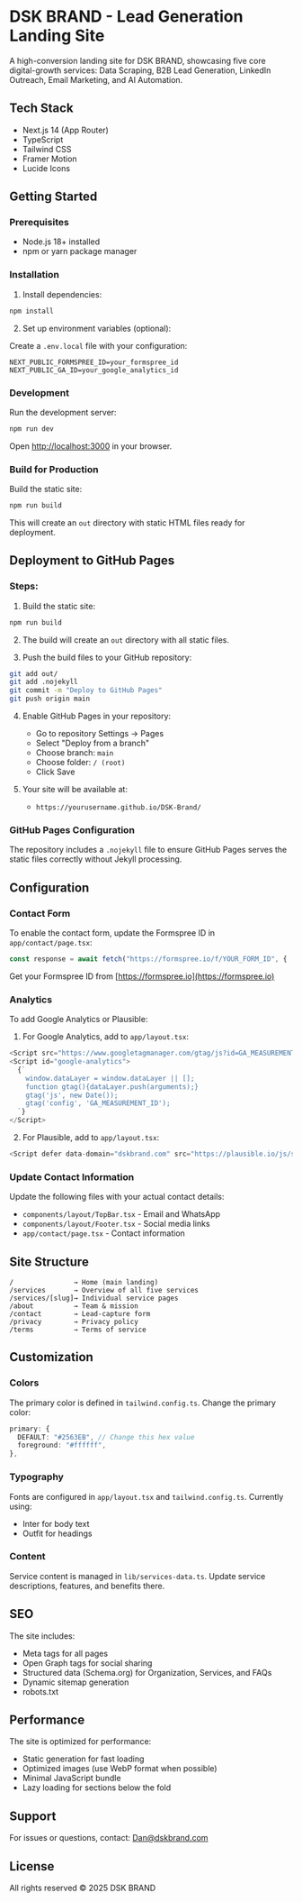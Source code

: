 # DSK BRAND - Lead Generation Landing Site

A high-conversion landing site for DSK BRAND, showcasing five core digital-growth services: Data Scraping, B2B Lead Generation, LinkedIn Outreach, Email Marketing, and AI Automation.

## Tech Stack

- Next.js 14 (App Router)
- TypeScript
- Tailwind CSS
- Framer Motion
- Lucide Icons

## Getting Started

### Prerequisites

- Node.js 18+ installed
- npm or yarn package manager

### Installation

1. Install dependencies:

```bash
npm install
```

2. Set up environment variables (optional):

Create a `.env.local` file with your configuration:

```
NEXT_PUBLIC_FORMSPREE_ID=your_formspree_id
NEXT_PUBLIC_GA_ID=your_google_analytics_id
```

### Development

Run the development server:

```bash
npm run dev
```

Open [http://localhost:3000](http://localhost:3000) in your browser.

### Build for Production

Build the static site:

```bash
npm run build
```

This will create an `out` directory with static HTML files ready for deployment.

## Deployment to GitHub Pages

### Steps:

1. Build the static site:
```bash
npm run build
```

2. The build will create an `out` directory with all static files.

3. Push the build files to your GitHub repository:
```bash
git add out/
git add .nojekyll
git commit -m "Deploy to GitHub Pages"
git push origin main
```

4. Enable GitHub Pages in your repository:
   - Go to repository Settings → Pages
   - Select "Deploy from a branch"
   - Choose branch: `main`
   - Choose folder: `/ (root)`
   - Click Save

5. Your site will be available at:
   - `https://yourusername.github.io/DSK-Brand/`

### GitHub Pages Configuration

The repository includes a `.nojekyll` file to ensure GitHub Pages serves the static files correctly without Jekyll processing.

## Configuration

### Contact Form

To enable the contact form, update the Formspree ID in `app/contact/page.tsx`:

```typescript
const response = await fetch("https://formspree.io/f/YOUR_FORM_ID", {
```

Get your Formspree ID from [https://formspree.io](https://formspree.io)

### Analytics

To add Google Analytics or Plausible:

1. For Google Analytics, add to `app/layout.tsx`:

```typescript
<Script src="https://www.googletagmanager.com/gtag/js?id=GA_MEASUREMENT_ID" />
<Script id="google-analytics">
  {`
    window.dataLayer = window.dataLayer || [];
    function gtag(){dataLayer.push(arguments);}
    gtag('js', new Date());
    gtag('config', 'GA_MEASUREMENT_ID');
  `}
</Script>
```

2. For Plausible, add to `app/layout.tsx`:

```typescript
<Script defer data-domain="dskbrand.com" src="https://plausible.io/js/script.js" />
```

### Update Contact Information

Update the following files with your actual contact details:

- `components/layout/TopBar.tsx` - Email and WhatsApp
- `components/layout/Footer.tsx` - Social media links
- `app/contact/page.tsx` - Contact information

## Site Structure

```
/               → Home (main landing)
/services       → Overview of all five services
/services/[slug]→ Individual service pages
/about          → Team & mission
/contact        → Lead-capture form
/privacy        → Privacy policy
/terms          → Terms of service
```

## Customization

### Colors

The primary color is defined in `tailwind.config.ts`. Change the primary color:

```typescript
primary: {
  DEFAULT: "#2563EB", // Change this hex value
  foreground: "#ffffff",
},
```

### Typography

Fonts are configured in `app/layout.tsx` and `tailwind.config.ts`. Currently using:
- Inter for body text
- Outfit for headings

### Content

Service content is managed in `lib/services-data.ts`. Update service descriptions, features, and benefits there.

## SEO

The site includes:
- Meta tags for all pages
- Open Graph tags for social sharing
- Structured data (Schema.org) for Organization, Services, and FAQs
- Dynamic sitemap generation
- robots.txt

## Performance

The site is optimized for performance:
- Static generation for fast loading
- Optimized images (use WebP format when possible)
- Minimal JavaScript bundle
- Lazy loading for sections below the fold

## Support

For issues or questions, contact: Dan@dskbrand.com

## License

All rights reserved © 2025 DSK BRAND